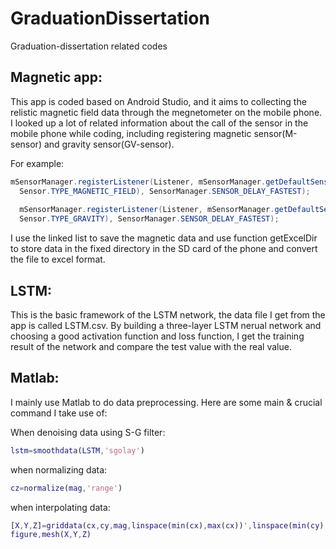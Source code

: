 # GraduationDissertation

Graduation-dissertation related codes

## Magnetic app:

This app is coded based on Android Studio, and it aims to collecting the relistic magnetic field data through the megnetometer on the mobile phone. I looked up a lot of related information about the call of the sensor in the mobile phone while coding, including registering magnetic sensor(M-sensor) and gravity sensor(GV-sensor).

For example:

```java
mSensorManager.registerListener(Listener, mSensorManager.getDefaultSensor(
  Sensor.TYPE_MAGNETIC_FIELD), SensorManager.SENSOR_DELAY_FASTEST);
  
  mSensorManager.registerListener(Listener, mSensorManager.getDefaultSensor(
  Sensor.TYPE_GRAVITY), SensorManager.SENSOR_DELAY_FASTEST);
```

I use the linked list to save the magnetic data and use function getExcelDir to store data in the fixed directory in the SD card of the phone and convert the file to excel format.

## LSTM:

This is the basic framework of the LSTM network, the data file I get from the app is called LSTM.csv. By building a three-layer LSTM nerual network and choosing a good activation function and loss function, I get the training result of the network and compare the test value with the real value.

## Matlab:

I mainly use Matlab to do data preprocessing. Here are some main & crucial command I take use of:

When denoising data using S-G filter:

```Matlab
lstm=smoothdata(LSTM,'sgolay')
```

when normalizing data:

```Matlab
cz=normalize(mag,'range')
```

when interpolating data:

```Matlab
[X,Y,Z]=griddata(cx,cy,mag,linspace(min(cx),max(cx))',linspace(min(cy),max(cy)),'v4')
figure,mesh(X,Y,Z)
```
